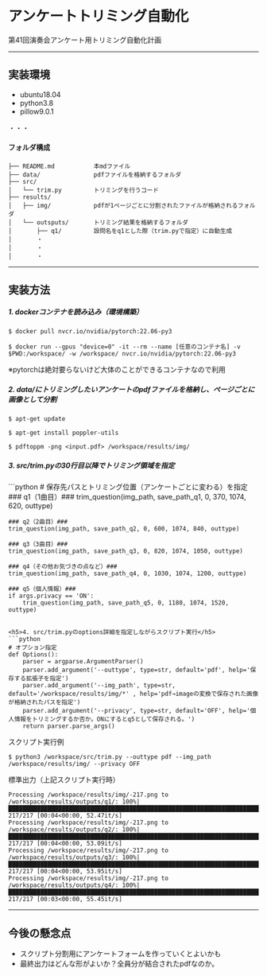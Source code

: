 # アンケートトリミング自動化
第41回演奏会アンケート用トリミング自動化計画

---

## 実装環境
* ubuntu18.04
* python3.8
* pillow9.0.1

・・・

#### フォルダ構成
```
├── README.md           本mdファイル
├── data/               pdfファイルを格納するフォルダ
├── src/                
│   └── trim.py         トリミングを行うコード
├── results/
│   ├── img/            pdfが1ページごとに分割されたファイルが格納されるフォルダ
│   └── outsputs/       トリミング結果を格納するフォルダ
│       ├── q1/         設問名をq1とした際（trim.pyで指定）に自動生成
│       ・
│       ・
│       ・
```

---

## 実装方法
<h5>1. dockerコンテナを読み込み（環境構築）</h5>

`$ docker pull nvcr.io/nvidia/pytorch:22.06-py3`

`$ docker run --gpus "device=0" -it --rm --name [任意のコンテナ名] -v $PWD:/workspace/ -w /workspace/ nvcr.io/nvidia/pytorch:22.06-py3`

※pytorchは絶対要らないけど大体のことができるコンテナなので利用

<h5>2. data/にトリミングしたいアンケートのpdfファイルを格納し、ページごとに画像として分割</h5>

`$ apt-get update`

`$ apt-get install poppler-utils`

`$ pdftoppm -png <input.pdf> /workspace/results/img/`


<h5>3. src/trim.pyの30行目以降でトリミング領域を指定</h5>
```python
# 保存先パスとトリミング位置（アンケートごとに変わる）を指定
    ### q1（1曲目）###
    trim_question(img_path, save_path_q1, 0, 370, 1074, 620, outtype)

    ### q2（2曲目）###
    trim_question(img_path, save_path_q2, 0, 600, 1074, 840, outtype)

    ### q3（3曲目）###
    trim_question(img_path, save_path_q3, 0, 820, 1074, 1050, outtype)

    ### q4（その他お気づきの点など）###
    trim_question(img_path, save_path_q4, 0, 1030, 1074, 1200, outtype)

    ### q5（個人情報）###
    if args.privacy == 'ON':
        trim_question(img_path, save_path_q5, 0, 1180, 1074, 1520, outtype)
```

<h5>4. src/trim.pyのoptions詳細を指定しながらスクリプト実行</h5>
```python
# オプション指定
def Options():
    parser = argparse.ArgumentParser()
    parser.add_argument('--outtype', type=str, default='pdf', help='保存する拡張子を指定')
    parser.add_argument('--img_path', type=str, default='/workspace/results/img/*' , help='pdf→imageの変換で保存された画像が格納されたパスを指定')
    parser.add_argument('--privacy', type=str, default='OFF', help='個人情報をトリミングするか否か。ONにするとq5として保存される。')
    return parser.parse_args()
```
スクリプト実行例

`$ python3 /workspace/src/trim.py --outtype pdf --img_path /workspace/results/img/ --privacy OFF`

標準出力（上記スクリプト実行時）
```
Processing /workspace/results/img/-217.png to /workspace/results/outputs/q1/: 100%|████████████████████████████████████████████████████████████████████████████████████████████████████████████| 217/217 [00:04<00:00, 52.47it/s]
Processing /workspace/results/img/-217.png to /workspace/results/outputs/q2/: 100%|████████████████████████████████████████████████████████████████████████████████████████████████████████████| 217/217 [00:04<00:00, 53.09it/s]
Processing /workspace/results/img/-217.png to /workspace/results/outputs/q3/: 100%|████████████████████████████████████████████████████████████████████████████████████████████████████████████| 217/217 [00:04<00:00, 53.95it/s]
Processing /workspace/results/img/-217.png to /workspace/results/outputs/q4/: 100%|████████████████████████████████████████████████████████████████████████████████████████████████████████████| 217/217 [00:03<00:00, 55.45it/s]
```

---

## 今後の懸念点

* スクリプト分割用にアンケートフォームを作っていくとよいかも
* 最終出力はどんな形がよいか？全員分が結合されたpdfなのか。